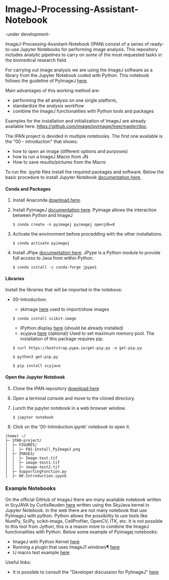 # ImageJ-Processing-Assistant-Notebook
-under development-

ImageJ-Processing-Assistant-Notebook (IPAN) consist of a series of ready-to-use Jupyter Notebooks for performing image analysis. This repository includes analytic pipelines to carry on some of the most requested tasks in the biomedical research field. 

For carrying out image analysis we are using the ImageJ software as a library from the Jupyter Notebook coded with Python. This notebook follows the guideline of PyImageJ [here](https://github.com/imagej/pyimagej). 

Main advantages of this working method are:
- performing the all analysis on one single platform,
- standardize the analysis workflow
- combine the ImageJ functionalities with Python tools and packages

Examples for the installation and initialization of ImageJ are already available 
here: https://github.com/imagej/pyimagej/tree/master/doc.

The IPAN project is devided in multiple notebooks. 
The first one available is the "00 - introduction" that shows:
- how to open an image (different options and purposes)
- how to run a ImageJ Macro from JN 
- How to save results/pictures from the Macro


To  run the .ipynb files install the required packages and software. 
Below the basic procedure to install Jupyter Notebook [documentation here](https://jupyter.org/install),

#### Conda and Packages

1. Install Anaconda [download here](https://docs.continuum.io/anaconda/install/hashes/all/).
2. Install PyimageJ [documentation here](https://github.com/imagej/pyimagej/blob/master/doc/Install.md). Pyimage allows the interaction between Python and ImageJ
   
   `$ conda create -n pyimagej pyimagej openjdk=8`
3. Activate the environment before procedding with the other installations.
   
   `$ conda activate pyimagej`
4. Install JPipe [documentation here](https://jpype.readthedocs.io/en/latest/install.html). JPype is a Python module to provide full access to Java from within Python.
   
   `$ conda install -c conda-forge jpype1`
   
   
#### Libraries

Install the libraries that will be imported in the noteboos:
* 00-Introduction:
    * skimage [here](https://scikit-image.org/docs/dev/install.html) used to import/show images
    
    `$ conda install scikit-image`
    * IPython.display [here](https://ipython.readthedocs.io/en/stable/api/generated/IPython.display.html) (should be already installed)
    * scyjava [here](https://pypi.org/project/scyjava/) {optional}  Used to set maximum memory pool. The installation of this package requires pip.
    
    `$ curl https://bootstrap.pypa.io/get-pip.py -o get-pip.py`
    
    `$ python3 get-pip.py`
    
    `$ pip install scyjava`
    
#### Open the Jupyter Notebook

5. Clone the IPAN repository [download here](https://github.com/NicolasCristini/ImageJ-Processing-Assistant-Notebook/archive/refs/heads/main.zip)
5. Open a terminal console and move to the cloned directory.
6. Lunch the jupyter notebook in a web browser window.
   
   `$ jupyter notebook`
7. Click on the '00-Introduction.ipynb' notebook to open it.


```
(home) ~/
├─ IPAN-project/
│  ├─ FIGURES/
│  │  ├─ F01-Install_PyImageJ.png
│  ├─ IMAGES/
│  │  ├─ Image-test.tif
│  │  ├─ image-test1.tif
│  │  ├─ image-test2.tif
│  ├─ SupportingFunction.py
│  ├─ 00-Introduction.ipynb
```

### Example Notebooks
On the official GitHub of ImageJ there are many available notebook written in ScyJAVA by CurtisReuden [here](https://github.com/imagej/tutorials) written using the SkyJava kernel in Jupyter Notebook. In the web there are not many notebook that use PyImageJ with python. Python allows the possibility to use tools like NumPy, SciPy, scikit-image, CellProfiler, OpenCV, ITK, etc. It is not possible to this tool from Jython, this is a reason more to combine the ImageJ functionalities with Python. Below some example of Pyimagej notebooks:
   * ImageJ with Python Kernel [here](https://nbviewer.org/github/imagej/tutorials/blob/master/notebooks/1-Using-ImageJ/6-ImageJ-with-Python-Kernel.ipynb)
   * Running a plugin that uses ImageJ1 windows¶ [here](https://github.com/uw-loci/Notebooks/blob/9ed90842f06c93b1c206d36fef2b13555e7273d9/PyImageJ/Rigid%20registration%20with%20pyimagej.ipynb)
   * IJ macro test example [here](https://github.com/uw-loci/Notebooks/blob/9ed90842f06c93b1c206d36fef2b13555e7273d9/PyImageJ/IJ%20macro%20test.ipynb)

Useful links: 
* It is possible to consult the "Developer discussion for PyImageJ" [here](https://gitter.im/imagej/pyimagej)
